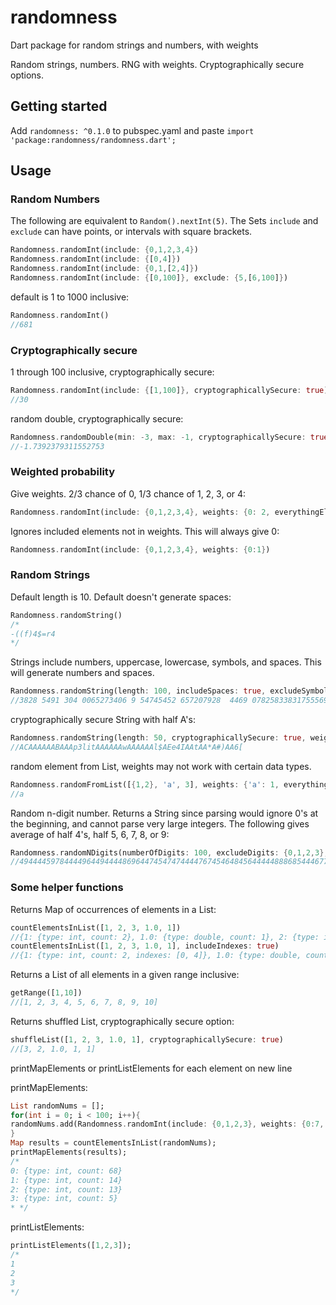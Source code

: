 # randomness
Dart package for random strings and numbers, with weights

Random strings, numbers. RNG with weights. Cryptographically secure options.

## Getting started
Add ```randomness: ^0.1.0``` to pubspec.yaml and paste
```import 'package:randomness/randomness.dart';```

## Usage
### Random Numbers
The following are equivalent to ```Random().nextInt(5)```. The Sets ```include``` and ```exclude``` can have points, or intervals with square brackets.
```dart
Randomness.randomInt(include: {0,1,2,3,4})
Randomness.randomInt(include: {[0,4]})
Randomness.randomInt(include: {0,1,[2,4]})
Randomness.randomInt(include: {[0,100]}, exclude: {5,[6,100]})
```

default is 1 to 1000 inclusive:
```dart
Randomness.randomInt()
//681
```

### Cryptographically secure

1 through 100 inclusive, cryptographically secure:
```dart
Randomness.randomInt(include: {[1,100]}, cryptographicallySecure: true)
//30
```

random double, cryptographically secure:
```dart
Randomness.randomDouble(min: -3, max: -1, cryptographicallySecure: true)
//-1.7392379311552753
```

### Weighted probability
Give weights. 2/3 chance of 0, 1/3 chance of 1, 2, 3, or 4:
```dart
Randomness.randomInt(include: {0,1,2,3,4}, weights: {0: 2, everythingElse: 1})
```

Ignores included elements not in weights. This will always give 0:
```dart
Randomness.randomInt(include: {0,1,2,3,4}, weights: {0:1})
```




### Random Strings


Default length is 10. Default doesn't generate spaces:
```dart
Randomness.randomString()
/*
-((f)4$=r4
*/
```

Strings include numbers, uppercase, lowercase, symbols, and spaces. This will generate numbers and spaces.
```dart
Randomness.randomString(length: 100, includeSpaces: true, excludeSymbols: true, excludeUppercase: true, excludeLowercase: true)
//3828 5491 304 0065273406 9 54745452 657207928  4469 078258338317555697369931555479 28159170 32561895
```

cryptographically secure String with half A's:
```dart
Randomness.randomString(length: 50, cryptographicallySecure: true, weights: {'A': 1, everythingElse: 1})
//ACAAAAAABAAAp3litAAAAAAwAAAAAAl$AEe4IAAtAA*A#)AA6[
```




random element from List, weights may not work with certain data types.
```dart
Randomness.randomFromList([{1,2}, 'a', 3], weights: {'a': 1, everythingElse: 1}, cryptographicallySecure: true)
//a
```


Random n-digit number. Returns a String since parsing would ignore
0's at the beginning, and cannot parse very large integers.
The following gives average of half 4's, half 5, 6, 7, 8, or 9:
```dart
Randomness.randomNDigits(numberOfDigits: 100, excludeDigits: {0,1,2,3}, weights: {4:1, everythingElse:1})
//4944445978444496449444486964474547474444767454648456444448886854446774444444648654448475857444494895
```




### Some helper functions


Returns Map of occurrences of elements in a List:
```dart
countElementsInList([1, 2, 3, 1.0, 1])
//{1: {type: int, count: 2}, 1.0: {type: double, count: 1}, 2: {type: int, count: 1}, 3: {type: int, count: 1}}
countElementsInList([1, 2, 3, 1.0, 1], includeIndexes: true)
//{1: {type: int, count: 2, indexes: [0, 4]}, 1.0: {type: double, count: 1, indexes: [3]}, 2: {type: int, count: 1, indexes: [1]}, 3: {type: int, count: 1, indexes: [2]}}
```

Returns a List of all elements in a given range inclusive:
```dart
getRange([1,10])
//[1, 2, 3, 4, 5, 6, 7, 8, 9, 10]
```

Returns shuffled List, cryptographically secure option:
```dart
shuffleList([1, 2, 3, 1.0, 1], cryptographicallySecure: true)
//[3, 2, 1.0, 1, 1]
```


printMapElements or printListElements for each element on new line

printMapElements:
```dart
List randomNums = [];
for(int i = 0; i < 100; i++){
randomNums.add(Randomness.randomInt(include: {0,1,2,3}, weights: {0:7, 1:1, 2:1, 3:1}));
}
Map results = countElementsInList(randomNums);
printMapElements(results);
/*
0: {type: int, count: 68}
1: {type: int, count: 14}
2: {type: int, count: 13}
3: {type: int, count: 5}
* */
```

printListElements:
```dart
printListElements([1,2,3]);
/*
1
2
3
*/
```


